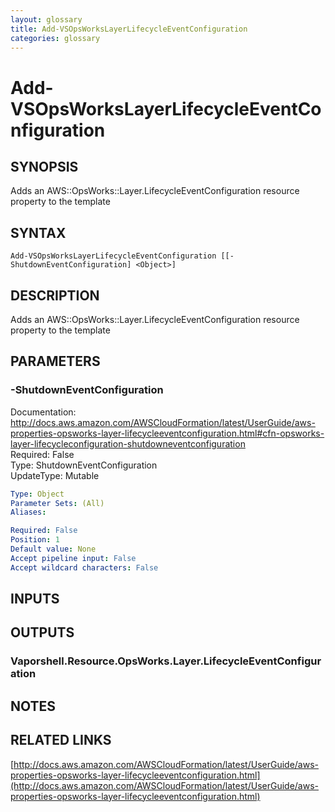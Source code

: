 ```yaml
---
layout: glossary
title: Add-VSOpsWorksLayerLifecycleEventConfiguration
categories: glossary
---
```


# Add-VSOpsWorksLayerLifecycleEventConfiguration

## SYNOPSIS
Adds an AWS::OpsWorks::Layer.LifecycleEventConfiguration resource property to the template

## SYNTAX

```
Add-VSOpsWorksLayerLifecycleEventConfiguration [[-ShutdownEventConfiguration] <Object>]
```

## DESCRIPTION
Adds an AWS::OpsWorks::Layer.LifecycleEventConfiguration resource property to the template

## PARAMETERS

### -ShutdownEventConfiguration
Documentation: http://docs.aws.amazon.com/AWSCloudFormation/latest/UserGuide/aws-properties-opsworks-layer-lifecycleeventconfiguration.html#cfn-opsworks-layer-lifecycleconfiguration-shutdowneventconfiguration    
Required: False    
Type: ShutdownEventConfiguration    
UpdateType: Mutable

```yaml
Type: Object
Parameter Sets: (All)
Aliases: 

Required: False
Position: 1
Default value: None
Accept pipeline input: False
Accept wildcard characters: False
```

## INPUTS

## OUTPUTS

### Vaporshell.Resource.OpsWorks.Layer.LifecycleEventConfiguration

## NOTES

## RELATED LINKS

[http://docs.aws.amazon.com/AWSCloudFormation/latest/UserGuide/aws-properties-opsworks-layer-lifecycleeventconfiguration.html](http://docs.aws.amazon.com/AWSCloudFormation/latest/UserGuide/aws-properties-opsworks-layer-lifecycleeventconfiguration.html)

